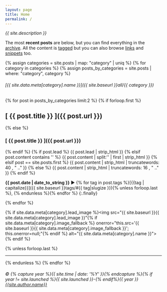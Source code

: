 ```yaml
---
layout: page
title: Home
permalink: /
---
```


_{{ site.description }}_

The most __recent posts__ are below, but you can find everything in the [archive](/archive). All the content is [tagged](/tags) but you can also browse [links](/links) and [snippets](/snippets) too.

{% assign categories = site.posts | map: "category" | uniq %}
{% for category in categories %}
{% assign posts_by_categories = site.posts | where: "category", category %}

###### [{{ site.data.meta[category].name }}]({{ site.baseurl }}all/{{ category }})

{% for post in posts_by_categories limit:2 %}
{% if forloop.first %}
## [ {{ post.title }} ]({{ post.url }})
{% else %}
### [ {{ post.title }} ]({{ post.url }})
{% endif %}
{% if post.lead %}
  {{ post.lead | strip_html }}
{% elsif post.content contains '<!--more-->' %}
  {{ post.content | split:'<!--more-->' | first | strip_html }}
{% elsif post == site.posts.first %}
  {{ post.content | strip_html | truncatewords: 40 , "  .." }}
{% else %}
  {{ post.content | strip_html | truncatewords: 16 , "  .." }}
{% endif %}

__{{ post.date | date_to_string }}__ ► {% for tag in post.tags %}[{{tag | capitalize}}]({{ site.baseurl }}tags/#{{ tag|slugize }}){% unless forloop.last %}, {% endunless %}{% endfor %}
{:.finally}

{% endfor %}

{% if site.data.meta[category].lead_image %}<img src="{{ site.baseurl }}{{ site.data.meta[category].lead_image }}"{% if site.data.meta[category].image_fallback %} onerror="this.src='{{ site.baseurl }}{{ site.data.meta[category].image_fallback }}'; this.onerror=null;"{% endif %} alt="{{ site.data.meta[category].name }}">{% endif %}

{% unless forloop.last %}
* * *
{% endunless %}
{% endfor %}

###### &copy; {% capture year %}{{ site.time | date: '%Y' }}{% endcapture %}{% if year != site.launched %}{{ site.launched }}-{% endif%}{{ year }} [{{site.author.name}}]({{site.baseurl}}about/#copyright--licensing)
